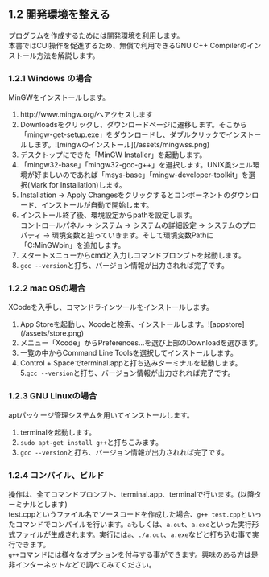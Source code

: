 ## 1.2 開発環境を整える

プログラムを作成するためには開発環境を利用します。<br>本書ではCUI操作を促進するため、無償で利用できるGNU C++ Compilerのインストール方法を解説します。<br>


### 1.2.1 Windows の場合
MinGWをインストールします。

<ol>
<li>http://www.mingw.org/へアクセスします</li>
<li>Downloadsをクリックし、ダウンロードページに遷移します。そこから「mingw-get-setup.exe」をダウンロードし、ダブルクリックでインストールします。![mingwのインストール](/assets/mingwss.png)</li>
<li>デスクトップにできた「MinGW Installer」を起動します。</li>
<li>「mingw32-base」「mingw32-gcc-g++」を選択します。UNIX風シェル環境が好ましいのであれば「msys-base」「mingw-developer-toolkit」を選択(Mark for Installation)します。</li>
<li>Installation -&gt; Apply Changesをクリックするとコンポーネントのダウンロード、インストールが自動で開始します。</li>
<li>インストール終了後、環境設定からpathを設定します。<br> コントロールパネル -&gt; システム -&gt; システムの詳細設定 -&gt; システムのプロパティ -&gt; 環境変数と辿っていきます。そして環境変数Pathに「C:MinGWbin」を追加します。</li>
<li>スタートメニューからcmdと入力しコマンドプロンプトを起動します。</li>
<li><code>gcc --version</code>と打ち、バージョン情報が出力されれば完了です。</li>
</ol>

### 1.2.2 mac OSの場合
XCodeを入手し、コマンドラインツールをインストールします。
<ol>
<li>App Storeを起動し、Xcodeと検索、インストールします。![appstore](/assets/store.png)</li>
<li>メニュー「Xcode」からPreferences…を選び上部のDownloadを選びます。</li>
<li>一覧の中からCommand Line Toolsを選択してインストールします。</li>
<li>Control + Spaceでterminal.appと打ち込みターミナルを起動します。</li>
5.<code>gcc --version</code>と打ち、バージョン情報が出力されれば完了です。</li>
</ol>

### 1.2.3 GNU Linuxの場合
aptパッケージ管理システムを用いてインストールします。
<ol>
<li>terminalを起動します。</li>
<li><code>sudo apt-get install g++</code>と打ちこみます。</li>
<li><code>gcc --version</code>と打ち、バージョン情報が出力されれば完了です。</li>
</ol>

### 1.2.4 コンパイル、ビルド
操作は、全てコマンドプロンプト、terminal.app、terminalで行います。(以降ターミナルとします)<br>test.cppというファイル名でソースコードを作成した場合、`g++ test.cpp`といったコマンドでコンパイルを行います。`a`もしくは、`a.out`、`a.exe`といった実行形式ファイルが生成されます。実行には`a`、`./a.out`、`a.exe`などと打ち込む事で実行できます。<br>`g++`コマンドには様々なオプションを付与する事ができます。興味のある方は是非インターネットなどで調べてみてください。
